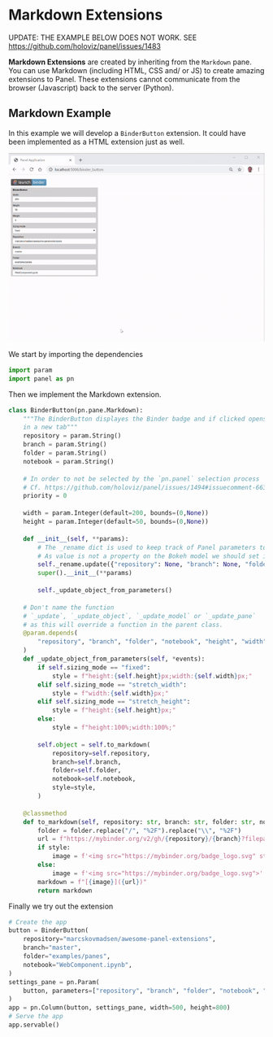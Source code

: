 # Markdown Extensions

UPDATE: THE EXAMPLE BELOW DOES NOT WORK. SEE https://github.com/holoviz/panel/issues/1483

**Markdown Extensions** are created by inheriting from the `Markdown` pane. You can use Markdown (including HTML, CSS and/ or JS) to create amazing extensions to Panel. These extensions cannot communicate from the browser (Javascript) back to the server (Python).

## Markdown Example

In this example we will develop a `BinderButton` extension. It could have been implemented as a HTML extension just as well.

[![Binder Button](binder-button.gif)](https://github.com/MarcSkovMadsen/awesome-panel-extensions/blob/master/examples/guide/binder_button.py)

We start by importing the dependencies

```Python
import param
import panel as pn
```

Then we implement the Markdown extension.

```python
class BinderButton(pn.pane.Markdown):
    """The BinderButton displayes the Binder badge and if clicked opens the Notebook on Binder
    in a new tab"""
    repository = param.String()
    branch = param.String()
    folder = param.String()
    notebook = param.String()

    # In order to not be selected by the `pn.panel` selection process
    # Cf. https://github.com/holoviz/panel/issues/1494#issuecomment-663219654
    priority = 0

    width = param.Integer(default=200, bounds=(0,None))
    height = param.Integer(default=50, bounds=(0,None))

    def __init__(self, **params):
        # The _rename dict is used to keep track of Panel parameters to sync to Bokeh properties.
        # As value is not a property on the Bokeh model we should set it to None
        self._rename.update({"repository": None, "branch": None, "folder": None, "notebook": None})
        super().__init__(**params)

        self._update_object_from_parameters()

    # Don't name the function
    # `_update`, `_update_object`, `_update_model` or `_update_pane`
    # as this will override a function in the parent class.
    @param.depends(
        "repository", "branch", "folder", "notebook", "height", "width", "sizing_mode", watch=True
    )
    def _update_object_from_parameters(self, *events):
        if self.sizing_mode == "fixed":
            style = f"height:{self.height}px;width:{self.width}px;"
        elif self.sizing_mode == "stretch_width":
            style = f"width:{self.width}px;"
        elif self.sizing_mode == "stretch_height":
            style = f"height:{self.height}px;"
        else:
            style = f"height:100%;width:100%;"

        self.object = self.to_markdown(
            repository=self.repository,
            branch=self.branch,
            folder=self.folder,
            notebook=self.notebook,
            style=style,
        )

    @classmethod
    def to_markdown(self, repository: str, branch: str, folder: str, notebook: str, style: str = None):
        folder = folder.replace("/", "%2F").replace("\\", "%2F")
        url = f"https://mybinder.org/v2/gh/{repository}/{branch}?filepath={folder}%2F{notebook}"
        if style:
            image = f'<img src="https://mybinder.org/badge_logo.svg" style="{style}">'
        else:
            image = f'<img src="https://mybinder.org/badge_logo.svg">'
        markdown = f"[{image}]({url})"
        return markdown
```

Finally we try out the extension

```Python
# Create the app
button = BinderButton(
    repository="marcskovmadsen/awesome-panel-extensions",
    branch="master",
    folder="examples/panes",
    notebook="WebComponent.ipynb",
)
settings_pane = pn.Param(
    button, parameters=["repository", "branch", "folder", "notebook", "height", "width", "sizing_mode", "margin"], background="lightgray", sizing_mode="stretch_width"
)
app = pn.Column(button, settings_pane, width=500, height=800)
# Serve the app
app.servable()
```